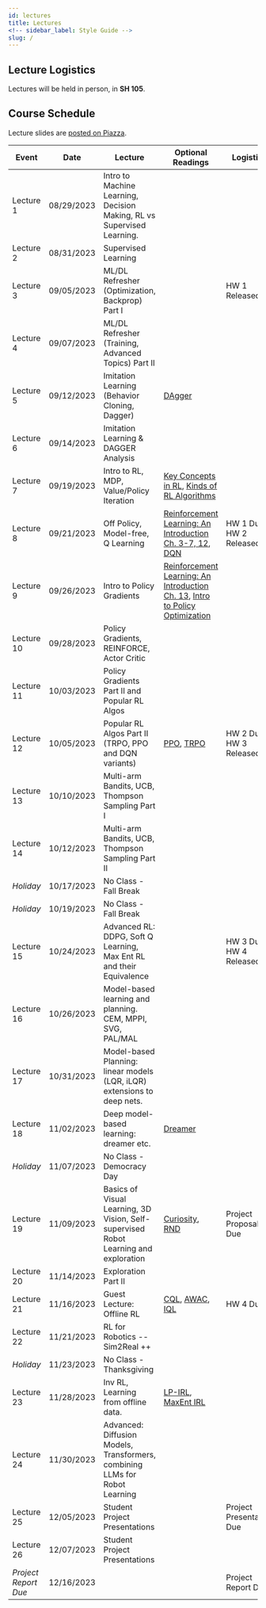 ```yaml
---
id: lectures
title: Lectures
<!-- sidebar_label: Style Guide -->
slug: /
---
```


## Lecture Logistics

Lectures will be held in person, in **SH 105**.

## Course Schedule

Lecture slides are [posted on Piazza](https://piazza.com/cmu/fall2023/16831/resources).

|    Event     |  Date     |  Lecture |  Optional Readings | Logistics
| ------------- | ----------- | ----------- | ---------- | -------- |
| Lecture 1   | 08/29/2023 | Intro to Machine Learning, Decision Making, RL vs Supervised Learning. | |
| Lecture 2   | 08/31/2023 | Supervised Learning | |
| Lecture 3   | 09/05/2023 | ML/DL Refresher (Optimization, Backprop) Part I || HW 1 Released |
| Lecture 4   | 09/07/2023 | ML/DL Refresher (Training, Advanced Topics) Part II | |
| Lecture 5   | 09/12/2023 | Imitation Learning (Behavior Cloning, Dagger) | [DAgger](https://arxiv.org/pdf/1011.0686.pdf)  |
| Lecture 6   | 09/14/2023 | Imitation Learning & DAGGER Analysis | |
| Lecture 7   | 09/19/2023 | Intro to RL, MDP, Value/Policy Iteration | [Key Concepts in RL](https://spinningup.openai.com/en/latest/spinningup/rl_intro.html), [Kinds of RL Algorithms](https://spinningup.openai.com/en/latest/spinningup/rl_intro2.html) |
| Lecture 8   | 09/21/2023 | Off Policy, Model-free, Q Learning | [Reinforcement Learning: An Introduction Ch. 3-7, 12](http://incompleteideas.net/book/RLbook2020.pdf), [DQN](https://www.cs.toronto.edu/~vmnih/docs/dqn.pdf) | HW 1 Due; HW 2 Released |
| Lecture 9   | 09/26/2023 | Intro to Policy Gradients | [Reinforcement Learning: An Introduction Ch. 13](http://incompleteideas.net/book/RLbook2020.pdf), [Intro to Policy Optimization](https://spinningup.openai.com/en/latest/spinningup/rl_intro3.html) |
| Lecture 10  | 09/28/2023 | Policy Gradients, REINFORCE, Actor Critic | |
| Lecture 11  | 10/03/2023 | Policy Gradients Part II and Popular RL Algos | |
| Lecture 12  | 10/05/2023 | Popular RL Algos Part II (TRPO, PPO and DQN variants) | [PPO](https://arxiv.org/pdf/1707.06347), [TRPO](https://arxiv.org/pdf/1502.05477.pdf) | HW 2 Due; HW 3 Released | 
| Lecture 13  | 10/10/2023 | Multi-arm Bandits, UCB, Thompson Sampling Part I | 
| Lecture 14  | 10/12/2023 | Multi-arm Bandits, UCB, Thompson Sampling Part II |
|  _Holiday_ | 10/17/2023 | No Class - Fall Break | |
|  _Holiday_ | 10/19/2023 | No Class - Fall Break | |
| Lecture 15  | 10/24/2023 | Advanced RL: DDPG, Soft Q Learning, Max Ent RL and their Equivalence | | HW 3 Due, HW 4 Released |
| Lecture 16  | 10/26/2023 | Model-based learning and planning. CEM, MPPI, SVG, PAL/MAL | 
| Lecture 17  | 10/31/2023 | Model-based Planning: linear models (LQR, iLQR) extensions to deep nets. | 
| Lecture 18  | 11/02/2023 | Deep model-based learning: dreamer etc. | [Dreamer](https://arxiv.org/pdf/1912.01603.pdf) |
|  _Holiday_ | 11/07/2023 | No Class - Democracy Day | | |
| Lecture 19  | 11/09/2023 | Basics of Visual Learning, 3D Vision, Self-supervised Robot Learning and exploration | [Curiosity](https://arxiv.org/pdf/1705.05363.pdf), [RND](https://arxiv.org/pdf/1810.12894.pdf) | Project Proposal Due 
| Lecture 20  | 11/14/2023 | Exploration Part II |
| Lecture 21  | 11/16/2023 | Guest Lecture: Offline RL | [CQL](https://arxiv.org/pdf/2006.04779.pdf), [AWAC](https://arxiv.org/pdf/2006.09359.pdf), [IQL](https://arxiv.org/pdf/2110.06169.pdf) | HW 4 Due |
| Lecture 22  | 11/21/2023 | RL for Robotics -- Sim2Real ++ | 
|  _Holiday_ | 11/23/2023 | No Class - Thanksgiving | |
| Lecture 23  | 11/28/2023 | Inv RL, Learning from offline data. | [LP-IRL](https://ai.stanford.edu/~ang/papers/icml00-irl.pdf), [MaxEnt IRL](https://cdn.aaai.org/AAAI/2008/AAAI08-227.pdf) | |
| Lecture 24  | 11/30/2023 | Advanced: Diffusion Models, Transformers, combining LLMs for Robot Learning | | 
| Lecture 25  | 12/05/2023 | Student Project Presentations | | Project Presentation Due |
| Lecture 26  | 12/07/2023 | Student Project Presentations | |
| _Project Report Due_ | 12/16/2023 | | | Project Report Due

